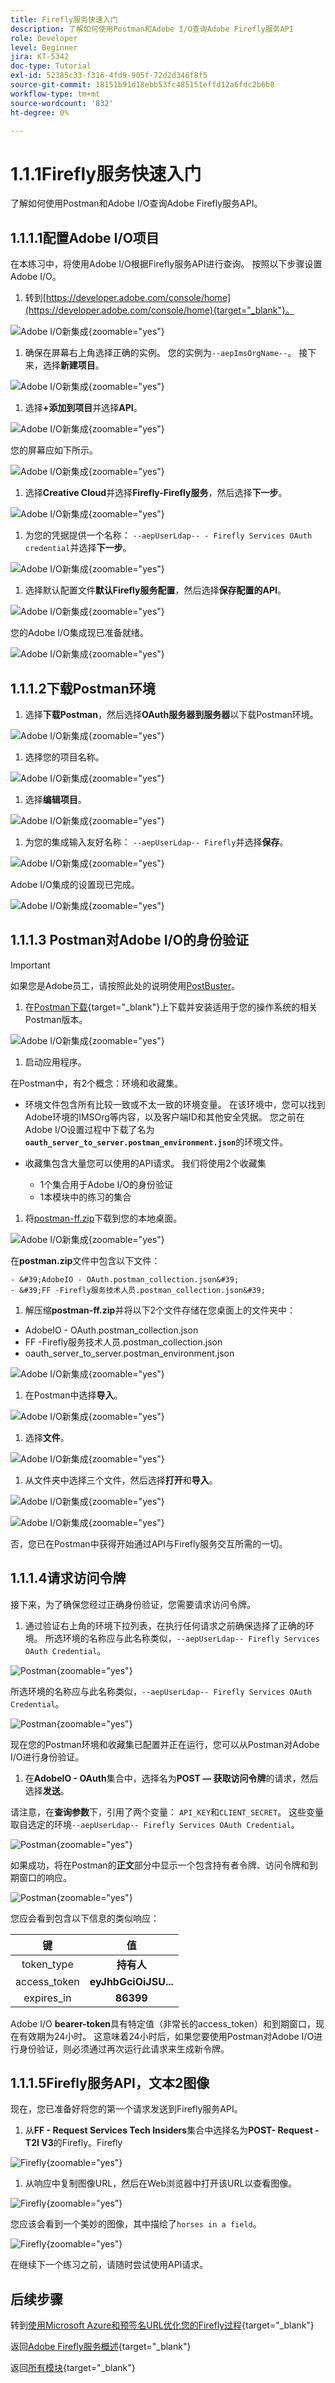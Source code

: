 ```yaml
---
title: Firefly服务快速入门
description: 了解如何使用Postman和Adobe I/O查询Adobe Firefly服务API
role: Developer
level: Beginner
jira: KT-5342
doc-type: Tutorial
exl-id: 52385c33-f316-4fd9-905f-72d2d346f8f5
source-git-commit: 18151b91d18ebb53fc485151effd12a6fdc2b6b8
workflow-type: tm+mt
source-wordcount: '832'
ht-degree: 0%

---
```


# 1.1.1Firefly服务快速入门

了解如何使用Postman和Adobe I/O查询Adobe Firefly服务API。

## 1.1.1.1配置Adobe I/O项目

在本练习中，将使用Adobe I/O根据Firefly服务API进行查询。 按照以下步骤设置Adobe I/O。

1. 转到[https://developer.adobe.com/console/home](https://developer.adobe.com/console/home){target="_blank"}。

![Adobe I/O新集成](./images/iohome.png){zoomable="yes"}

1. 确保在屏幕右上角选择正确的实例。 您的实例为`--aepImsOrgName--`。 接下来，选择&#x200B;**新建项目**。

![Adobe I/O新集成](./images/iocomp.png){zoomable="yes"}

1. 选择&#x200B;**+添加到项目**&#x200B;并选择&#x200B;**API**。

![Adobe I/O新集成](./images/adobe_io_access_api.png){zoomable="yes"}

您的屏幕应如下所示。

![Adobe I/O新集成](./images/api1.png){zoomable="yes"}

1. 选择&#x200B;**Creative Cloud**&#x200B;并选择&#x200B;**Firefly-Firefly服务**，然后选择&#x200B;**下一步**。

![Adobe I/O新集成](./images/api3.png){zoomable="yes"}

1. 为您的凭据提供一个名称： `--aepUserLdap-- - Firefly Services OAuth credential`并选择&#x200B;**下一步**。

![Adobe I/O新集成](./images/api4.png){zoomable="yes"}

1. 选择默认配置文件&#x200B;**默认Firefly服务配置**，然后选择&#x200B;**保存配置的API**。

![Adobe I/O新集成](./images/api9.png){zoomable="yes"}

您的Adobe I/O集成现已准备就绪。

![Adobe I/O新集成](./images/api11.png){zoomable="yes"}

## 1.1.1.2下载Postman环境

1. 选择&#x200B;**下载Postman**，然后选择&#x200B;**OAuth服务器到服务器**&#x200B;以下载Postman环境。

![Adobe I/O新集成](./images/iopm.png){zoomable="yes"}

1. 选择您的项目名称。

![Adobe I/O新集成](./images/api13.png){zoomable="yes"}

1. 选择&#x200B;**编辑项目**。

![Adobe I/O新集成](./images/api14.png){zoomable="yes"}

1. 为您的集成输入友好名称： `--aepUserLdap-- Firefly`并选择&#x200B;**保存**。

![Adobe I/O新集成](./images/api15.png){zoomable="yes"}

Adobe I/O集成的设置现已完成。

![Adobe I/O新集成](./images/api16.png){zoomable="yes"}

## 1.1.1.3 Postman对Adobe I/O的身份验证

>[!IMPORTANT]
>
>如果您是Adobe员工，请按照此处的说明使用[PostBuster](./../../../postbuster.md)。

1. 在[Postman下载](https://www.postman.com/downloads/){target="_blank"}上下载并安装适用于您的操作系统的相关Postman版本。

![Adobe I/O新集成](./images/getstarted.png){zoomable="yes"}

1. 启动应用程序。

在Postman中，有2个概念：环境和收藏集。

- 环境文件包含所有比较一致或不太一致的环境变量。 在该环境中，您可以找到Adobe环境的IMSOrg等内容，以及客户端ID和其他安全凭据。 您之前在Adobe I/O设置过程中下载了名为&#x200B;**`oauth_server_to_server.postman_environment.json`**&#x200B;的环境文件。

- 收藏集包含大量您可以使用的API请求。 我们将使用2个收藏集
   - 1个集合用于Adobe I/O的身份验证
   - 1本模块中的练习的集合

1. 将[postman-ff.zip](./../../../assets/postman/postman-ff.zip)下载到您的本地桌面。

![Adobe I/O新集成](./images/pmfolder.png){zoomable="yes"}

在&#x200B;**postman.zip**&#x200B;文件中包含以下文件：

    - &#39;AdobeIO - OAuth.postman_collection.json&#39;
    - &#39;FF -Firefly服务技术人员.postman_collection.json&#39;

1. 解压缩&#x200B;**postman-ff.zip**&#x200B;并将以下2个文件存储在您桌面上的文件夹中：
- AdobeIO - OAuth.postman_collection.json
- FF -Firefly服务技术人员.postman_collection.json
- oauth_server_to_server.postman_environment.json

![Adobe I/O新集成](./images/pmfolder1.png){zoomable="yes"}

1. 在Postman中选择&#x200B;**导入**。

![Adobe I/O新集成](./images/postmanui.png){zoomable="yes"}

1. 选择&#x200B;**文件**。

![Adobe I/O新集成](./images/choosefiles.png){zoomable="yes"}

1. 从文件夹中选择三个文件，然后选择&#x200B;**打开**&#x200B;和&#x200B;**导入**。

![Adobe I/O新集成](./images/selectfiles.png){zoomable="yes"}

![Adobe I/O新集成](./images/impconfirm.png){zoomable="yes"}

否，您已在Postman中获得开始通过API与Firefly服务交互所需的一切。

## 1.1.1.4请求访问令牌

接下来，为了确保您经过正确身份验证，您需要请求访问令牌。

1. 通过验证右上角的环境下拉列表，在执行任何请求之前确保选择了正确的环境。 所选环境的名称应与此名称类似，`--aepUserLdap-- Firefly Services OAuth Credential`。

![Postman](./images/envselemea1.png){zoomable="yes"}

所选环境的名称应与此名称类似，`--aepUserLdap-- Firefly Services OAuth Credential`。

![Postman](./images/envselemea.png){zoomable="yes"}

现在您的Postman环境和收藏集已配置并正在运行，您可以从Postman对Adobe I/O进行身份验证。

1. 在&#x200B;**AdobeIO - OAuth**&#x200B;集合中，选择名为&#x200B;**POST — 获取访问令牌**&#x200B;的请求，然后选择&#x200B;**发送**。

请注意，在&#x200B;**查询参数**&#x200B;下，引用了两个变量： `API_KEY`和`CLIENT_SECRET`。 这些变量取自选定的环境`--aepUserLdap-- Firefly Services OAuth Credential`。

![Postman](./images/ioauth.png){zoomable="yes"}

如果成功，将在Postman的&#x200B;**正文**&#x200B;部分中显示一个包含持有者令牌、访问令牌和到期窗口的响应。

![Postman](./images/ioauthresp.png){zoomable="yes"}


您应会看到包含以下信息的类似响应：

| 键 | 值 |
|:-------------:| :---------------:| 
| token_type | **持有人** |
| access_token | **eyJhbGciOiJSU...** |
| expires_in | **86399** |

Adobe I/O **bearer-token**&#x200B;具有特定值（非常长的access_token）和到期窗口，现在有效期为24小时。 这意味着24小时后，如果您要使用Postman对Adobe I/O进行身份验证，则必须通过再次运行此请求来生成新令牌。

## 1.1.1.5Firefly服务API，文本2图像

现在，您已准备好将您的第一个请求发送到Firefly服务API。

1. 从&#x200B;**FF - Request Services Tech Insiders**&#x200B;集合中选择名为&#x200B;**POST- Request - T2I V3**&#x200B;的Firefly。Firefly

![Firefly](./images/ff1.png){zoomable="yes"}

1. 从响应中复制图像URL，然后在Web浏览器中打开该URL以查看图像。

![Firefly](./images/ff2.png){zoomable="yes"}

您应该会看到一个美妙的图像，其中描绘了`horses in a field`。

![Firefly](./images/ff3.png){zoomable="yes"}

在继续下一个练习之前，请随时尝试使用API请求。

## 后续步骤

转到[使用Microsoft Azure和预签名URL优化您的Firefly过程](./ex2.md){target="_blank"}

返回[Adobe Firefly服务概述](./firefly-services.md){target="_blank"}

返回[所有模块](./../../../overview.md){target="_blank"}
